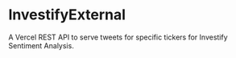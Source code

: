 # InvestifyExternal
A Vercel REST API to serve tweets for specific tickers for Investify Sentiment Analysis.
